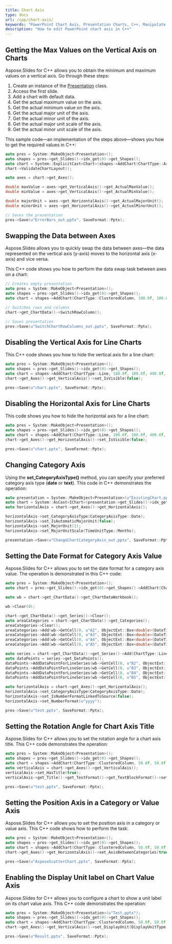 ```yaml
---
title: Chart Axis
type: docs
url: /cpp/chart-axis/
keywords: "PowerPoint Chart Axis, Presentation Charts, C++, Manipulate Chart Axis, Chart data"
description: "How to edit PowerPoint chart axis in C++"
---
```



## **Getting the Max Values on the Vertical Axis on Charts**
Aspose.Slides for C++ allows you to obtain the minimum and maximum values on a vertical axis. Go through these steps:

1. Create an instance of the [Presentation](https://reference.aspose.com/slides/cpp/class/aspose.slides.presentation) class.
1. Access the first slide.
1. Add a chart with default data.
1. Get the actual maximum value on the axis.
1. Get the actual minimum value on the axis.
1. Get the actual major unit of the axis.
1. Get the actual minor unit of the axis.
1. Get the actual major unit scale of the axis.
1. Get the actual minor unit scale of the axis.

This sample code—an implementation of the steps above—shows you how to get the required values in C++:

``` cpp
auto pres = System::MakeObject<Presentation>();
auto shapes = pres->get_Slides()->idx_get(0)->get_Shapes();
auto chart = System::ExplicitCast<Chart>(shapes->AddChart(ChartType::Area, 100.0f, 100.0f, 500.0f, 350.0f));
chart->ValidateChartLayout();

auto axes = chart->get_Axes();

double maxValue = axes->get_VerticalAxis()->get_ActualMaxValue();
double minValue = axes->get_VerticalAxis()->get_ActualMinValue();

double majorUnit = axes->get_HorizontalAxis()->get_ActualMajorUnit();
double minorUnit = axes->get_HorizontalAxis()->get_ActualMinorUnit();

// Saves the presentation
pres->Save(u"ErrorBars_out.pptx", SaveFormat::Pptx);
```


## **Swapping the Data between Axes**
Aspose.Slides allows you to quickly swap the data between axes—the data represented on the vertical axis (y-axis) moves to the horizontal axis (x-axis) and vice versa. 

This C++ code shows you how to perform the data swap task between axes on a chart:

``` cpp
// Creates empty presentation
auto pres = System::MakeObject<Presentation>();
auto shapes = pres->get_Slides()->idx_get(0)->get_Shapes();
auto chart = shapes->AddChart(ChartType::ClusteredColumn, 100.0f, 100.0f, 400.0f, 300.0f);

// Switches rows and columns
chart->get_ChartData()->SwitchRowColumn();

// Saves presentation
pres->Save(u"SwitchChartRowColumns_out.pptx", SaveFormat::Pptx);
```

## **Disabling the Vertical Axis for Line Charts**

This C++ code shows you how to hide the vertical axis for a line chart:

``` cpp
auto pres = System::MakeObject<Presentation>();
auto shapes = pres->get_Slides()->idx_get(0)->get_Shapes();
auto chart = shapes->AddChart(ChartType::Line, 100.0f, 100.0f, 400.0f, 300.0f);
chart->get_Axes()->get_VerticalAxis()->set_IsVisible(false);

pres->Save(u"chart.pptx", SaveFormat::Pptx);
```

## **Disabling the Horizontal Axis for Line Charts**

This code shows you how to hide the horizontal axis for a line chart:

``` cpp
auto pres = System::MakeObject<Presentation>();
auto shapes = pres->get_Slides()->idx_get(0)->get_Shapes();
auto chart = shapes->AddChart(ChartType::Line, 100.0f, 100.0f, 400.0f, 300.0f);
chart->get_Axes()->get_HorizontalAxis()->set_IsVisible(false);

pres->Save(u"chart.pptx", SaveFormat::Pptx);
```

## **Changing Category Axis**

Using the **set_CategoryAxisType()** method, you can specify your preferred category axis type (**date** or **text**). This code in C++ demonstrates the operation: 

``` cpp
auto presentation = System::MakeObject<Presentation>(u"ExistingChart.pptx");
auto chart = System::AsCast<IChart>(presentation->get_Slides()->idx_get(0)->get_Shapes()->idx_get(0));
auto horizontalAxis = chart->get_Axes()->get_HorizontalAxis();

horizontalAxis->set_CategoryAxisType(CategoryAxisType::Date);
horizontalAxis->set_IsAutomaticMajorUnit(false);
horizontalAxis->set_MajorUnit(1);
horizontalAxis->set_MajorUnitScale(TimeUnitType::Months);

presentation->Save(u"ChangeChartCategoryAxis_out.pptx", SaveFormat::Pptx);
```

## **Setting the Date Format for Category Axis Value**
Aspose.Slides for C++ allows you to set the date format for a category axis value. The operation is demonstrated in this C++ code:

``` cpp
auto pres = System::MakeObject<Presentation>();
auto chart = pres->get_Slides()->idx_get(0)->get_Shapes()->AddChart(ChartType::Area, 50.0f, 50.0f, 450.0f, 300.0f);

auto wb = chart->get_ChartData()->get_ChartDataWorkbook();

wb->Clear(0);

chart->get_ChartData()->get_Series()->Clear();
auto areaCategories = chart->get_ChartData()->get_Categories();
areaCategories->Clear();
areaCategories->Add(wb->GetCell(0, u"A2", ObjectExt::Box<double>(DateTime(2015, 1, 1).ToOADate())));
areaCategories->Add(wb->GetCell(0, u"A3", ObjectExt::Box<double>(DateTime(2016, 1, 1).ToOADate())));
areaCategories->Add(wb->GetCell(0, u"A4", ObjectExt::Box<double>(DateTime(2017, 1, 1).ToOADate())));
areaCategories->Add(wb->GetCell(0, u"A5", ObjectExt::Box<double>(DateTime(2018, 1, 1).ToOADate())));

auto series = chart->get_ChartData()->get_Series()->Add(ChartType::Line);
auto dataPoints = series->get_DataPoints();
dataPoints->AddDataPointForLineSeries(wb->GetCell(0, u"B2", ObjectExt::Box<int32_t>(1)));
dataPoints->AddDataPointForLineSeries(wb->GetCell(0, u"B3", ObjectExt::Box<int32_t>(2)));
dataPoints->AddDataPointForLineSeries(wb->GetCell(0, u"B4", ObjectExt::Box<int32_t>(3)));
dataPoints->AddDataPointForLineSeries(wb->GetCell(0, u"B5", ObjectExt::Box<int32_t>(4)));

auto horizontalAxis = chart->get_Axes()->get_HorizontalAxis();
horizontalAxis->set_CategoryAxisType(CategoryAxisType::Date);
horizontalAxis->set_IsNumberFormatLinkedToSource(false);
horizontalAxis->set_NumberFormat(u"yyyy");

pres->Save(u"test.pptx", SaveFormat::Pptx);
```

## **Setting the Rotation Angle for Chart Axis Title**
Aspose.Slides for C++ allows you to set the rotation angle for a chart axis title. This C++ code demonstrates the operation:

``` cpp
auto pres = System::MakeObject<Presentation>();
auto shapes = pres->get_Slides()->idx_get(0)->get_Shapes();
auto chart = shapes->AddChart(ChartType::ClusteredColumn, 50.0f, 50.0f, 450.0f, 300.0f);
auto verticalAxis = chart->get_Axes()->get_VerticalAxis();
verticalAxis->set_HasTitle(true);
verticalAxis->get_Title()->get_TextFormat()->get_TextBlockFormat()->set_RotationAngle(90.0f);

pres->Save(u"test.pptx", SaveFormat::Pptx);
```

## **Setting the Position Axis in a Category or Value Axis**
Aspose.Slides for C++ allows you to set the position axis in a category or value axis. This C++ code shows how to perform the task:

``` cpp
auto pres = System::MakeObject<Presentation>();
auto shapes = pres->get_Slides()->idx_get(0)->get_Shapes();
auto chart = shapes->AddChart(ChartType::ClusteredColumn, 50.0f, 50.0f, 450.0f, 300.0f);
chart->get_Axes()->get_HorizontalAxis()->set_AxisBetweenCategories(true);

pres->Save(u"AsposeScatterChart.pptx", SaveFormat::Pptx);
```

## **Enabling the Display Unit label on Chart Value Axis**
Aspose.Slides for C++ allows you to configure a chart to show a unit label on its chart value axis. This C++ code demonstrates the operation:

``` cpp
auto pres = System::MakeObject<Presentation>(u"Test.pptx");
auto shapes = pres->get_Slides()->idx_get(0)->get_Shapes();
auto chart = shapes->AddChart(ChartType::ClusteredColumn, 50.0f, 50.0f, 450.0f, 300.0f);
chart->get_Axes()->get_VerticalAxis()->set_DisplayUnit(DisplayUnitType::Millions);

pres->Save(u"Result.pptx", SaveFormat::Pptx);
```